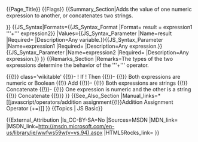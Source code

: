 {{Page_Title}}
{{Flags}}
{{Summary_Section|Adds the value of one numeric expression to another, or concatenates two strings.

}}
{{JS_Syntax|Formats={{JS_Syntax_Format
|Format= result = expression1 '''+''' expression2}}
|Values={{JS_Syntax_Parameter
|Name=result
|Required=
|Description=Any variable.}}{{JS_Syntax_Parameter
|Name=expression1
|Required=
|Description=Any expression.}}{{JS_Syntax_Parameter
|Name=expression2
|Required=
|Description=Any expression.}}
}}
{{Remarks_Section
|Remarks=The types of the two expressions determine the behavior of the '''+''' operator.

{{{!}} class='wikitable'
{{!}}-
! If
! Then
{{!}}-
{{!}} Both expressions are numeric or Boolean
{{!}} Add
{{!}}-
{{!}} Both expressions are strings
{{!}} Concatenate
{{!}}-
{{!}} One expression is numeric and the other is a string
{{!}} Concatenate
{{!}}} 
}}
{{See_Also_Section
|Manual_links=* [[javascript/operators/addition assignment{{!}}Addition Assignment Operator (+=)]]
}}
{{Topics | JS Basic}}

{{External_Attribution
|Is_CC-BY-SA=No
|Sources=MSDN
|MDN_link=
|MSDN_link=http://msdn.microsoft.com/en-us/library/ie/wwfws59w(v=vs.94).aspx
|HTML5Rocks_link=
}}